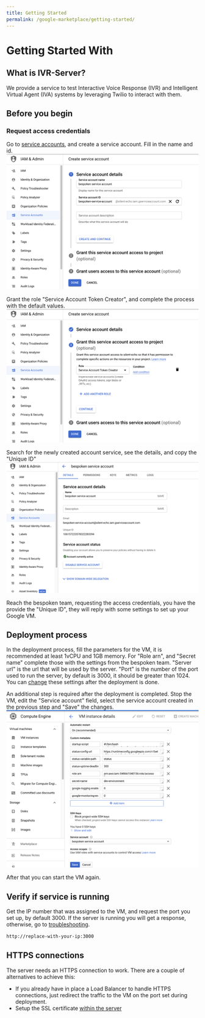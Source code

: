 ```yaml
---
title: Getting Started
permalink: /google-marketplace/getting-started/
---
```

# Getting Started With 

## What is IVR-Server?

We provide a service to test Interactive Voice Response (IVR) and Intelligent Virtual Agent (IVA) systems by leveraging Twilio to interact with them.

## Before you begin

### Request access credentials
Go to [service accounts](https://console.cloud.google.com/iam-admin/serviceaccounts), and create a service account.
Fill in the name and id.
[<img src="./assets/google-marketplace-create-service-account-1.png">](./assets/google-marketplace-create-service-account-1.png)

Grant the role "Service Account Token Creator", and complete the process with the default values.
[<img src="./assets/google-marketplace-create-service-account-2.png">](./assets/google-marketplace-create-service-account-2.png)

Search for the newly created account service, see the details, and copy the "Unique ID"
[<img src="./assets/google-marketplace-create-service-account-3.png">](./assets/google-marketplace-create-service-account-3.png)

Reach the bespoken team, requesting the access credentials, you have the provide the "Unique ID", they will reply with some settings to set up your Google VM.

## Deployment process
In the deployment process, fill the parameters for the VM, it is recommended at least 1vCPU and 1GB memory. For "Role arn", and "Secret name" complete those with the settings from the bespoken team. "Server url" is the url that will be used by the server. "Port" is the number of the port used to run the server, by default is 3000, it should be greater than 1024. You can [change](/google-marketplace/faq/#update-server-settings) these settings after the deployment is done.

An additional step is required after the deployment is completed. Stop the VM, edit the "Service account" field, select the service account created in the previous step and "Save" the changes.
[<img src="./assets/google-marketplace-set-service-account.png">](./assets/google-marketplace-set-service-account.png)

After that you can start the VM again.

## Verify if service is running
Get the IP number that was assigned to the VM, and request the port you set up, by default 3000. If the server is running you will get a response, otherwise, go to [troubleshooting](/google-marketplace/faq/#troubleshooting).

```bash
http://replace-with-your-ip:3000
```

## HTTPS connections
The server needs an HTTPS connection to work. There are a couple of alternatives to achieve this:

- If you already have in place a Load Balancer to handle HTTPS connections, just redirect the traffic to the VM on the port set during deployment.
- Setup the SSL certificate [within the server](/google-marketplace/faq/#setup-ssl-certificate)
